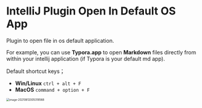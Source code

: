 # IntelliJ Plugin Open In Default OS App



Plugin to open file in os default application.

For example, you can use <b>Typora.app</b> to open <b>Markdown</b> files directly from within your intellij application (if Typora is your default md app).



Default shortcut keys；

* **Win/Linux**   `ctrl + alt + F `
* **MacOS**  `command + option + F`



<img src="../../Downloads/202106120021.png" alt="image-20210612005318568" style="zoom: 50%;" />

